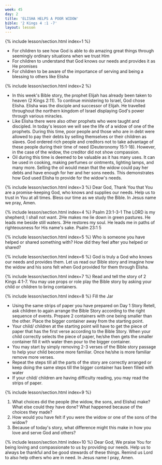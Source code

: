```yaml
---
week: 45
day: 2
title: 'ELISHA HELPS A POOR WIDOW'
bible: '2 Kings 4 :1 -7'
layout: lesson
---
```



{% include lesson/section.html index=1 %}
- For children to see how God is able to do amazing great things through seemingly ordinary situations when we trust Him
- For children to understand that God knows our needs and provides it as He promises
- For children to be aware of the importance of serving and being a blessing to others like Elisha


{% include lesson/section.html index=2 %}
- In this week's Bible story, the prophet Elijah has already been taken to heaven (2 Kings 2:11). To continue ministering to Israel, God chose Elisha. Elisha was the disciple and successor of Elijah. He travelled throughout the northern kingdom of Israel displaying God's power through various miracles.
- Like Elisha there were also other prophets who were taught and discipled. In today's lesson we will see the life of a widow of one of the prophets. During this time, poor people and those who are in debt were allowed to pay their debts by selling themselves or their children as slaves. God ordered rich people and creditors not to take advantage of these people during their time of need (Deuteronomy 15:1-18). However, in the case of the widow, the creditor did not show compassion.
- Oil during this time is deemed to be valuable as it has many uses. It can be used in cooking, making perfumes or ointments, lighting lamps, and many more. Selling the oil would mean that the widow could pay her debts and have enough for her and her sons needs. This demonstrates how God used Elisha to provide for the widow's needs.


{% include lesson/section.html index=3 %}
Dear God, Thank You that You are a promise-keeping God, who knows and supplies our needs. Help us to trust in You at all times. Bless our time as we study the Bible. In Jesus name we pray, Amen.


{% include lesson/section.html index=4 %}
Psalm 23:1-3-1 The LORD is my shepherd; I shall not want. 2He makes me lie down in green pastures. He leads me beside still waters. 3He restores my soul. He leads me in paths of righteousness for His name's sake. Psalm 23:1 5


{% include lesson/section.html index=5 %}
Who is someone you have helped or shared something with? How did they feel after you helped or shared?


{% include lesson/section.html index=6 %}
God is truly a God who knows our needs and provides them. Let us read our Bible story and imagine how the widow and his sons felt when God provided for them through Elisha.


{% include lesson/section.html index=7 %}
Read and tell the story of 2 Kings 4:1-7. You may use props or role play the Bible story by asking your child or children to bring containers.



{% include lesson/section.html index=8 %}
Fill the Jar
- Using the same strips of paper you have prepared on Day 1 Story Retell, ask children to again arrange the Bible Story according to the right sequence of events. Prepare 2 containers with one being smaller than the other. Place the bigger container away from the starting point.
- Your child/ children at the starting point will have to get the piece of paper that has the first verse according to the Bible Story. When your child correctly selects the piece of paper, he/she then gets the smaller container fill it with water then pour to the bigger container.
- You may start by simply removing 2-3 verses of the Bible story passage to help your child become more familiar. Once he/she is more familiar remove more verses.
- Repeat the steps till all the parts of the story are correctly arranged or keep doing the same steps till the bigger container has been filled with water
- If your child/ children are having difficulty reading, you may read the strips of paper.



{% include lesson/section.html index=9 %}
1. What choices did the people (the widow, the sons, and Elisha) make? What else could they have done? What happened because of the choices they made?
2. How would you have felt if you were the widow or one of the sons of the widow?
3. Because of today's story, what difference might this make in how you love and serve God and others?


{% include lesson/section.html index=10 %}
Dear God, We praise You for being loving and compassionate to us by providing our needs. Help us to always be thankful and be good stewards of these things. Remind us Lord to also help others who are in need. In Jesus name I pray, Amen.


